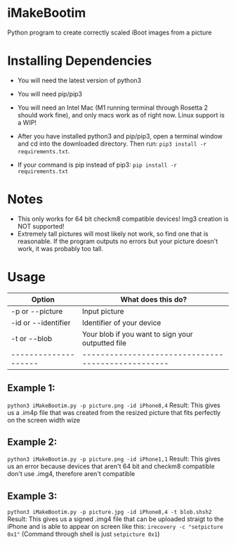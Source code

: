 # iMakeBootim
Python program to create correctly scaled iBoot images from a picture

# Installing Dependencies
- You will need the latest version of python3
- You will need pip/pip3
- You will need an Intel Mac (M1 running terminal through Rosetta 2 should work fine), and only macs work as of right now. Linux support is a WIP!

- After you have installed python3 and pip/pip3, open a terminal window and cd into the downloaded directory. Then run: `pip3 install -r requirements.txt`.
- If your command is pip instead of pip3: `pip install -r requirements.txt`

# Notes
- This only works for 64 bit checkm8 compatible devices! Img3 creation is NOT supported!
- Extremely tall pictures will most likely not work, so find one that is reasonable. If the program outputs no errors but your picture doesn't work, it was probably too tall.

# Usage

|       Option       |              What does this do?                  |
|--------------------|--------------------------------------------------|
|   -p or --picture  |                Input picture                     |
| -id or --identifier|          Identifier of your device               |
|   -t or --blob     | Your blob if you want to sign your outputted file|
|--------------------|--------------------------------------------------|

## Example 1: 
`python3 iMakeBootim.py -p picture.png -id iPhone8,4`
Result: This gives us a .im4p file that was created from the resized picture that fits perfectly on the screen width wize

## Example 2: 
`python3 iMakeBootim.py -p picture.png -id iPhone1,1`
Result: This gives us an error because devices that aren't 64 bit and checkm8 compatible don't use .img4, therefore aren't compatible

## Example 3: 
`python3 iMakeBootim.py -p picture.jpg -id iPhone8,4 -t blob.shsh2`
Result: This gives us a signed .img4 file that can be uploaded straigt to the iPhone and is able to appear on screen like this: ```irecovery -c "setpicture 0x1"``` (Command through shell is just ```setpicture 0x1```)
